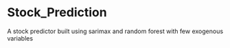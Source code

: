 # Stock_Prediction
A stock predictor built using sarimax and random forest with few exogenous variables
